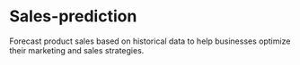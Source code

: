 # Sales-prediction
Forecast product sales based on historical data to help businesses optimize their marketing and sales strategies.
